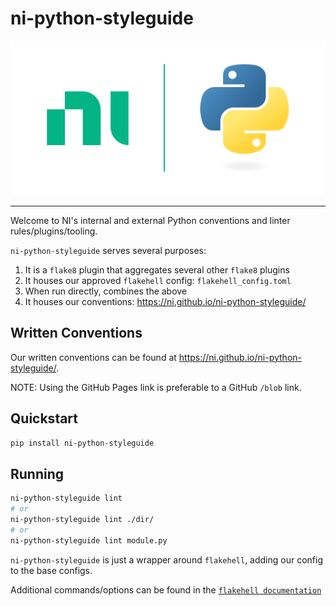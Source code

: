 # ni-python-styleguide

![logo](docs/logo.svg)

---

<!-- @TODO: We should show you some stinkin' badges -->

Welcome to NI's internal and external Python conventions and linter rules/plugins/tooling.

`ni-python-styleguide` serves several purposes:

1. It is a `flake8` plugin that aggregates several other `flake8` plugins
1. It houses our approved `flakehell` config: `flakehell_config.toml`
1. When run directly, combines the above
1. It houses our conventions: https://ni.github.io/ni-python-styleguide/

## Written Conventions

Our written conventions can be found at https://ni.github.io/ni-python-styleguide/.

NOTE: Using the GitHub Pages link is preferable to a GitHub `/blob` link.

## Quickstart

```bash
pip install ni-python-styleguide
```

## Running

```bash
ni-python-styleguide lint
# or
ni-python-styleguide lint ./dir/
# or
ni-python-styleguide lint module.py
```

`ni-python-styleguide` is just a wrapper around `flakehell`, adding our config to the base configs.

Additional commands/options can be found in the [`flakehell documentation`](https://flakehell.readthedocs.io/index.html)

